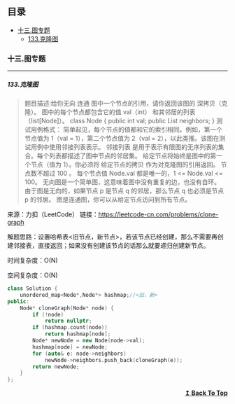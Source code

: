 ## 目录
- [十三.图专题](#十三图专题)
    - [133.克隆图](#133克隆图)


### 十三.图专题

---------------------------
##### 133.克隆图
>题目描述:给你无向 连通 图中一个节点的引用，请你返回该图的 深拷贝（克隆）。
图中的每个节点都包含它的值 val（int） 和其邻居的列表（list[Node]）。
class Node {
    public int val;
    public List<Node> neighbors;
}
测试用例格式：
简单起见，每个节点的值都和它的索引相同。例如，第一个节点值为 1（val = 1），第二个节点值为 2（val = 2），以此类推。该图在测试用例中使用邻接列表表示。
邻接列表 是用于表示有限图的无序列表的集合。每个列表都描述了图中节点的邻居集。
给定节点将始终是图中的第一个节点（值为 1）。你必须将 给定节点的拷贝 作为对克隆图的引用返回。
节点数不超过 100 。
每个节点值 Node.val 都是唯一的，1 <= Node.val <= 100。
无向图是一个简单图，这意味着图中没有重复的边，也没有自环。
由于图是无向的，如果节点 p 是节点 q 的邻居，那么节点 q 也必须是节点 p 的邻居。
图是连通图，你可以从给定节点访问到所有节点。

来源：力扣（LeetCode）
链接：https://leetcode-cn.com/problems/clone-graph

解题思路：设置哈希表<旧节点，新节点>，若该节点已经创建，那么不需要再创建邻接表，直接返回；如果没有创建该节点的话那么就要递归创建新节点。

时间复杂度：O(N)

空间复杂度：O(N)

```cpp
class Solution {
    unordered_map<Node*,Node*> hashmap;//<旧，新>
public:
    Node* cloneGraph(Node* node) {
        if (!node)
            return nullptr;
        if (hashmap.count(node))
            return hashmap[node];
        Node* newNode = new Node(node->val);
        hashmap[node] = newNode;
        for (auto& e: node->neighbors)
            newNode->neighbors.push_back(cloneGraph(e));
        return newNode;
    }
};

```

<div align="right">
    <b><a href="#目录">↥ Back To Top</a></b>
</div>

